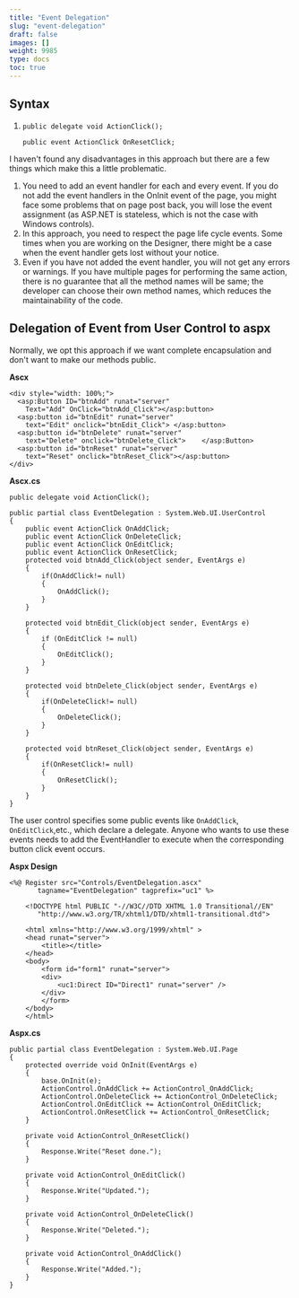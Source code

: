 ```yaml
---
title: "Event Delegation"
slug: "event-delegation"
draft: false
images: []
weight: 9985
type: docs
toc: true
---
```


## Syntax
 1. `public delegate void ActionClick();` 
    
        public event ActionClick OnResetClick;




I haven't found any disadvantages in this approach but there are a few things which make this a little problematic.

 1. You need to add an event handler for each and every event. If you do
    not add the event handlers in the OnInit event of the page, you
    might face some problems that on page post back, you will lose the
    event assignment (as ASP.NET is stateless, which is not the case
    with Windows controls).
 2. In this approach, you need to respect the page life cycle events.
    Some times when you are working on the Designer, there might be a
    case when the event handler gets lost without your notice.
 3. Even if you have not added the event handler, you will not get any
    errors or warnings. If you have multiple pages for performing the
    same action, there is no guarantee that all the method names will be
    same; the developer can choose their own method names, which reduces
    the maintainability of the code.

## Delegation of Event from User Control to aspx

Normally, we opt this approach if we want complete encapsulation and don't want to make our methods public.



**Ascx**

 

    <div style="width: 100%;">
      <asp:Button ID="btnAdd" runat="server" 
        Text="Add" OnClick="btnAdd_Click"></asp:button>
      <asp:button id="btnEdit" runat="server" 
        text="Edit" onclick="btnEdit_Click"> </asp:button>
      <asp:button id="btnDelete" runat="server" 
        text="Delete" onclick="btnDelete_Click">    </asp:Button>
      <asp:button id="btnReset" runat="server" 
        text="Reset" onclick="btnReset_Click"></asp:button>
    </div>

**Ascx.cs**

 

    public delegate void ActionClick();
    
    public partial class EventDelegation : System.Web.UI.UserControl
    {
        public event ActionClick OnAddClick;
        public event ActionClick OnDeleteClick;
        public event ActionClick OnEditClick;
        public event ActionClick OnResetClick;
        protected void btnAdd_Click(object sender, EventArgs e)
        {
            if(OnAddClick!= null)
            {
                OnAddClick();
            }
        }
    
        protected void btnEdit_Click(object sender, EventArgs e)
        {
            if (OnEditClick != null)
            {
                OnEditClick();
            }
        }
    
        protected void btnDelete_Click(object sender, EventArgs e)
        {
            if(OnDeleteClick!= null)
            {
                OnDeleteClick();
            }
        }
    
        protected void btnReset_Click(object sender, EventArgs e)
        {
            if(OnResetClick!= null)
            {
                OnResetClick();
            }
        }
    }

The user control specifies some public events like `OnAddClick`, `OnEditClick`,etc., which declare a delegate. Anyone who wants to use these events needs to add the EventHandler to execute when the corresponding button click event occurs.

**Aspx Design**

   

    <%@ Register src="Controls/EventDelegation.ascx" 
           tagname="EventDelegation" tagprefix="uc1" %>
        
        <!DOCTYPE html PUBLIC "-//W3C//DTD XHTML 1.0 Transitional//EN" 
           "http://www.w3.org/TR/xhtml1/DTD/xhtml1-transitional.dtd">
        
        <html xmlns="http://www.w3.org/1999/xhtml" >
        <head runat="server">
            <title></title>
        </head>
        <body>
            <form id="form1" runat="server">
            <div>
                <uc1:Direct ID="Direct1" runat="server" />
            </div>
            </form>
        </body>
        </html>

**Aspx.cs**

 

    public partial class EventDelegation : System.Web.UI.Page
    {
        protected override void OnInit(EventArgs e)
        {
            base.OnInit(e);
            ActionControl.OnAddClick += ActionControl_OnAddClick;
            ActionControl.OnDeleteClick += ActionControl_OnDeleteClick;
            ActionControl.OnEditClick += ActionControl_OnEditClick;
            ActionControl.OnResetClick += ActionControl_OnResetClick;
        }
    
        private void ActionControl_OnResetClick()
        {
            Response.Write("Reset done.");
        }
    
        private void ActionControl_OnEditClick()
        {
            Response.Write("Updated.");
        }
    
        private void ActionControl_OnDeleteClick()
        {
            Response.Write("Deleted.");
        }
    
        private void ActionControl_OnAddClick()
        {
            Response.Write("Added.");
        }
    }



